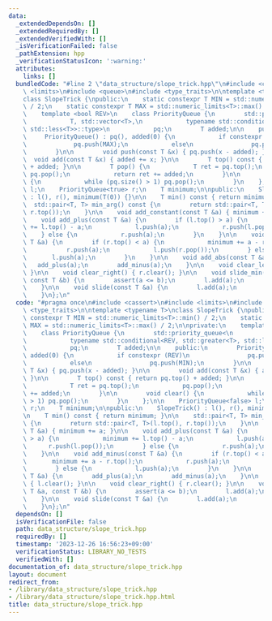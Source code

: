 ```yaml
---
data:
  _extendedDependsOn: []
  _extendedRequiredBy: []
  _extendedVerifiedWith: []
  _isVerificationFailed: false
  _pathExtension: hpp
  _verificationStatusIcon: ':warning:'
  attributes:
    links: []
  bundledCode: "#line 2 \"data_structure/slope_trick.hpp\"\n#include <cassert>\n#include\
    \ <limits>\n#include <queue>\n#include <type_traits>\n\ntemplate <typename T>\n\
    class SlopeTrick {\npublic:\n    static constexpr T MIN = std::numeric_limits<T>::min()\
    \ / 2;\n    static constexpr T MAX = std::numeric_limits<T>::max() / 2;\n\nprivate:\n\
    \    template <bool REV>\n    class PriorityQueue {\n        std::priority_queue<\n\
    \            T, std::vector<T>,\n            typename std::conditional<REV, std::greater<T>,\
    \ std::less<T>>::type>\n            pq;\n        T added;\n\n    public:\n   \
    \     PriorityQueue() : pq(), added(0) {\n            if constexpr (REV)\n   \
    \             pq.push(MAX);\n            else\n                pq.push(MIN);\n\
    \        }\n\n        void push(const T &x) { pq.push(x - added); }\n\n      \
    \  void add(const T &x) { added += x; }\n\n        T top() const { return pq.top()\
    \ + added; }\n\n        T pop() {\n            T ret = pq.top();\n           \
    \ pq.pop();\n            return ret += added;\n        }\n\n        void clear()\
    \ {\n            while (pq.size() > 1) pq.pop();\n        }\n    };\n\n    PriorityQueue<false>\
    \ l;\n    PriorityQueue<true> r;\n    T minimum;\n\npublic:\n    SlopeTrick()\
    \ : l(), r(), minimum(T(0)) {}\n\n    T min() const { return minimum; }\n\n  \
    \  std::pair<T, T> min_arg() const {\n        return std::pair<T, T>(l.top(),\
    \ r.top());\n    }\n\n    void add_constant(const T &a) { minimum += a; }\n\n\
    \    void add_plus(const T &a) {\n        if (l.top() > a) {\n            minimum\
    \ += l.top() - a;\n            l.push(a);\n            r.push(l.pop());\n    \
    \    } else {\n            r.push(a);\n        }\n    }\n\n    void add_minus(const\
    \ T &a) {\n        if (r.top() < a) {\n            minimum += a - r.top();\n \
    \           r.push(a);\n            l.push(r.pop());\n        } else {\n     \
    \       l.push(a);\n        }\n    }\n\n    void add_abs(const T &a) {\n     \
    \   add_plus(a);\n        add_minus(a);\n    }\n\n    void clear_left() { l.clear();\
    \ }\n\n    void clear_right() { r.clear(); }\n\n    void slide_min(const T &a,\
    \ const T &b) {\n        assert(a <= b);\n        l.add(a);\n        r.add(b);\n\
    \    }\n\n    void slide(const T &a) {\n        l.add(a);\n        r.add(a);\n\
    \    }\n};\n"
  code: "#pragma once\n#include <cassert>\n#include <limits>\n#include <queue>\n#include\
    \ <type_traits>\n\ntemplate <typename T>\nclass SlopeTrick {\npublic:\n    static\
    \ constexpr T MIN = std::numeric_limits<T>::min() / 2;\n    static constexpr T\
    \ MAX = std::numeric_limits<T>::max() / 2;\n\nprivate:\n    template <bool REV>\n\
    \    class PriorityQueue {\n        std::priority_queue<\n            T, std::vector<T>,\n\
    \            typename std::conditional<REV, std::greater<T>, std::less<T>>::type>\n\
    \            pq;\n        T added;\n\n    public:\n        PriorityQueue() : pq(),\
    \ added(0) {\n            if constexpr (REV)\n                pq.push(MAX);\n\
    \            else\n                pq.push(MIN);\n        }\n\n        void push(const\
    \ T &x) { pq.push(x - added); }\n\n        void add(const T &x) { added += x;\
    \ }\n\n        T top() const { return pq.top() + added; }\n\n        T pop() {\n\
    \            T ret = pq.top();\n            pq.pop();\n            return ret\
    \ += added;\n        }\n\n        void clear() {\n            while (pq.size()\
    \ > 1) pq.pop();\n        }\n    };\n\n    PriorityQueue<false> l;\n    PriorityQueue<true>\
    \ r;\n    T minimum;\n\npublic:\n    SlopeTrick() : l(), r(), minimum(T(0)) {}\n\
    \n    T min() const { return minimum; }\n\n    std::pair<T, T> min_arg() const\
    \ {\n        return std::pair<T, T>(l.top(), r.top());\n    }\n\n    void add_constant(const\
    \ T &a) { minimum += a; }\n\n    void add_plus(const T &a) {\n        if (l.top()\
    \ > a) {\n            minimum += l.top() - a;\n            l.push(a);\n      \
    \      r.push(l.pop());\n        } else {\n            r.push(a);\n        }\n\
    \    }\n\n    void add_minus(const T &a) {\n        if (r.top() < a) {\n     \
    \       minimum += a - r.top();\n            r.push(a);\n            l.push(r.pop());\n\
    \        } else {\n            l.push(a);\n        }\n    }\n\n    void add_abs(const\
    \ T &a) {\n        add_plus(a);\n        add_minus(a);\n    }\n\n    void clear_left()\
    \ { l.clear(); }\n\n    void clear_right() { r.clear(); }\n\n    void slide_min(const\
    \ T &a, const T &b) {\n        assert(a <= b);\n        l.add(a);\n        r.add(b);\n\
    \    }\n\n    void slide(const T &a) {\n        l.add(a);\n        r.add(a);\n\
    \    }\n};\n"
  dependsOn: []
  isVerificationFile: false
  path: data_structure/slope_trick.hpp
  requiredBy: []
  timestamp: '2023-12-26 16:56:23+09:00'
  verificationStatus: LIBRARY_NO_TESTS
  verifiedWith: []
documentation_of: data_structure/slope_trick.hpp
layout: document
redirect_from:
- /library/data_structure/slope_trick.hpp
- /library/data_structure/slope_trick.hpp.html
title: data_structure/slope_trick.hpp
---
```

